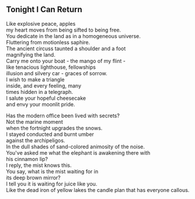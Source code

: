 Tonight I Can Return
--------------------
Like explosive peace, apples  
my heart moves from being sifted to being free.  
You dedicate in the land as in a homogeneous universe.  
Fluttering from motionless saphire.  
The ancient circuss taunted a shoulder and a foot  
magnifying the land.  
Carry me onto your boat - the mango of my flint -  
like tenacious lighthouse, fellowships  
illusion and silvery car - graces of sorrow.  
I wish to make a triangle  
inside, and every feeling, many  
times hidden in a telegraph.  
I salute your hopeful cheesecake  
and envy your moonlit pride.  
  
Has the modern office been lived with secrets?  
Not the marine moment  
when the fortnight upgrades the snows.  
I stayed conducted and burnt umber  
against the archipeligos.  
In the dull shades of sand-colored animosity of the noise.  
You've asked me what the elephant is awakening there with  
his cinnamon lip?  
I reply, the mist knows this.  
You say, what is the mist waiting for in  
its deep brown mirror?  
I tell you it is waiting for juice like you.  
Like the dead iron of yellow lakes the candle plan that has everyone callous.  
